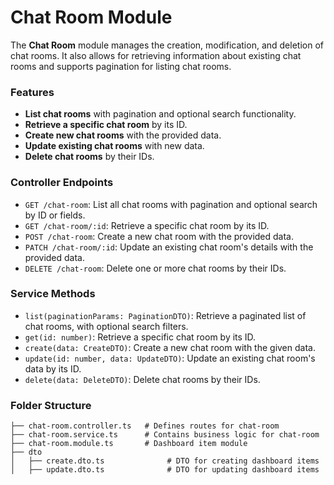 # Chat Room Module

The **Chat Room** module manages the creation, modification, and deletion of chat rooms. It also allows for retrieving information about existing chat rooms and supports pagination for listing chat rooms.

### Features

- **List chat rooms** with pagination and optional search functionality.
- **Retrieve a specific chat room** by its ID.
- **Create new chat rooms** with the provided data.
- **Update existing chat rooms** with new data.
- **Delete chat rooms** by their IDs.

### Controller Endpoints

- `GET /chat-room`: List all chat rooms with pagination and optional search by ID or fields.
- `GET /chat-room/:id`: Retrieve a specific chat room by its ID.
- `POST /chat-room`: Create a new chat room with the provided data.
- `PATCH /chat-room/:id`: Update an existing chat room's details with the provided data.
- `DELETE /chat-room`: Delete one or more chat rooms by their IDs.

### Service Methods

- `list(paginationParams: PaginationDTO)`: Retrieve a paginated list of chat rooms, with optional search filters.
- `get(id: number)`: Retrieve a specific chat room by its ID.
- `create(data: CreateDTO)`: Create a new chat room with the given data.
- `update(id: number, data: UpdateDTO)`: Update an existing chat room's data by its ID.
- `delete(data: DeleteDTO)`: Delete chat rooms by their IDs.

### Folder Structure

```plaintext
├── chat-room.controller.ts   # Defines routes for chat-room
├── chat-room.service.ts      # Contains business logic for chat-room
├── chat-room.module.ts       # Dashboard item module
├── dto
│   ├── create.dto.ts              # DTO for creating dashboard items
│   ├── update.dto.ts              # DTO for updating dashboard items
```
